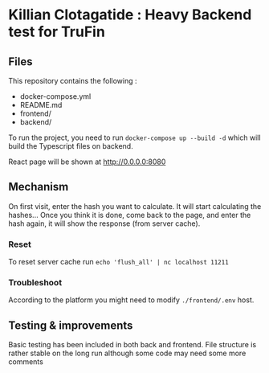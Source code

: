 # Killian Clotagatide : Heavy Backend test for TruFin

## Files
This repository contains the following : 
* docker-compose.yml
* README.md
* frontend/
* backend/

To run the project, you need to run `docker-compose up --build -d` which will build the Typescript files on backend.

React page will be shown at http://0.0.0.0:8080

## Mechanism

On first visit, enter the hash you want to calculate. 
It will start calculating the hashes... Once you think it is done, come back to the page, and enter the hash again, it will show the response (from server cache).

### Reset

To reset server cache run `echo 'flush_all' | nc localhost 11211`

### Troubleshoot

According to the platform you might need to modify `./frontend/.env` host.

## Testing & improvements

Basic testing has been included in both back and frontend.
File structure is rather stable on the long run although some code may need some more comments